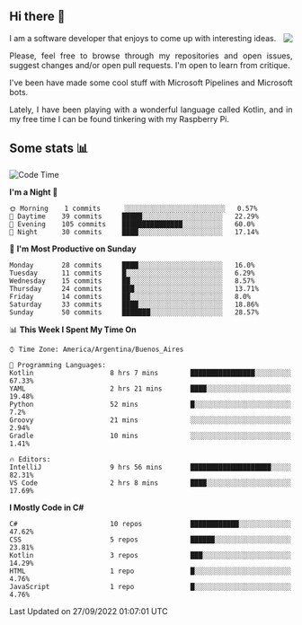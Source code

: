 ## Hi there :slightly_smiling_face:

<img src="https://github-readme-stats.vercel.app/api?username=victorgrycuk&show_icons=true&count_private=true&title_color=F7941E&icon_color=F7941E" align="right">

<p align="justify">
I am a software developer that enjoys to come up with interesting ideas.
<p/>

<p align= "justify">
Please, feel free to browse through my repositories and open issues, suggest changes and/or open pull requests. I'm open to learn from critique.
<p/>


<p align= "justify">
I've been have made some cool stuff with Microsoft Pipelines and Microsoft bots.
<p/>

<p align= "justify">
Lately, I have been playing with a wonderful language called Kotlin, and in my free time I can be found tinkering with my Raspberry Pi.
<p/>

## Some stats :bar_chart:
<!--START_SECTION:waka-->
![Code Time](http://img.shields.io/badge/Code%20Time-1%2C154%20hrs%2056%20mins-blue)

**I'm a Night 🦉** 

```text
🌞 Morning    1 commits      ░░░░░░░░░░░░░░░░░░░░░░░░░   0.57% 
🌆 Daytime    39 commits     █████░░░░░░░░░░░░░░░░░░░░   22.29% 
🌃 Evening    105 commits    ███████████████░░░░░░░░░░   60.0% 
🌙 Night      30 commits     ████░░░░░░░░░░░░░░░░░░░░░   17.14%

```
📅 **I'm Most Productive on Sunday** 

```text
Monday       28 commits     ████░░░░░░░░░░░░░░░░░░░░░   16.0% 
Tuesday      11 commits     █░░░░░░░░░░░░░░░░░░░░░░░░   6.29% 
Wednesday    15 commits     ██░░░░░░░░░░░░░░░░░░░░░░░   8.57% 
Thursday     24 commits     ███░░░░░░░░░░░░░░░░░░░░░░   13.71% 
Friday       14 commits     ██░░░░░░░░░░░░░░░░░░░░░░░   8.0% 
Saturday     33 commits     ████░░░░░░░░░░░░░░░░░░░░░   18.86% 
Sunday       50 commits     ███████░░░░░░░░░░░░░░░░░░   28.57%

```


📊 **This Week I Spent My Time On** 

```text
⌚︎ Time Zone: America/Argentina/Buenos_Aires

💬 Programming Languages: 
Kotlin                   8 hrs 7 mins        ████████████████░░░░░░░░░   67.33% 
YAML                     2 hrs 21 mins       ████░░░░░░░░░░░░░░░░░░░░░   19.48% 
Python                   52 mins             █░░░░░░░░░░░░░░░░░░░░░░░░   7.2% 
Groovy                   21 mins             ░░░░░░░░░░░░░░░░░░░░░░░░░   2.94% 
Gradle                   10 mins             ░░░░░░░░░░░░░░░░░░░░░░░░░   1.41%

🔥 Editors: 
IntelliJ                 9 hrs 56 mins       ████████████████████░░░░░   82.31% 
VS Code                  2 hrs 8 mins        ████░░░░░░░░░░░░░░░░░░░░░   17.69%

```

**I Mostly Code in C#** 

```text
C#                       10 repos            ████████████░░░░░░░░░░░░░   47.62% 
CSS                      5 repos             ██████░░░░░░░░░░░░░░░░░░░   23.81% 
Kotlin                   3 repos             ███░░░░░░░░░░░░░░░░░░░░░░   14.29% 
HTML                     1 repo              █░░░░░░░░░░░░░░░░░░░░░░░░   4.76% 
JavaScript               1 repo              █░░░░░░░░░░░░░░░░░░░░░░░░   4.76%

```



 Last Updated on 27/09/2022 01:07:01 UTC
<!--END_SECTION:waka-->

